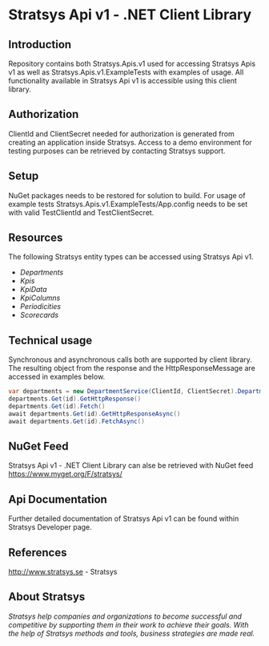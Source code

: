 Stratsys Api v1 - .NET Client Library
==============

Introduction
--------------
Repository contains both Stratsys.Apis.v1 used for accessing Stratsys Apis v1 as well as Stratsys.Apis.v1.ExampleTests with examples of usage. All functionality available in Stratsys Api v1 is accessible using this client library. 

Authorization
--------------
ClientId and ClientSecret needed for authorization is generated from creating an application inside Stratsys. Access to a demo environment for testing purposes can be retrieved by contacting Stratsys support.

Setup
--------------
NuGet packages needs to be restored for solution to build. For usage of example tests Stratsys.Apis.v1.ExampleTests/App.config needs to be set with valid TestClientId and TestClientSecret.

Resources
--------------
The following Stratsys entity types can be accessed using Stratsys Api v1.
- *Departments*
- *Kpis*
- *KpiData*
- *KpiColumns*
- *Periodicities*
- *Scorecards*

Technical usage
--------------
Synchronous and asynchronous calls both are supported by client library. The resulting object from the response and the HttpResponseMessage are accessed in examples below. 
```csharp
var departments = new DepartmentService(ClientId, ClientSecret).Departments;
departments.Get(id).GetHttpResponse()
departments.Get(id).Fetch()
await departments.Get(id).GetHttpResponseAsync()
await departments.Get(id).FetchAsync()
```

NuGet Feed
--------------
Stratsys Api v1 - .NET Client Library can alse be retrieved with NuGet feed https://www.myget.org/F/stratsys/

Api Documentation
--------------
Further detailed documentation of Stratsys Api v1 can be found within Stratsys Developer page.

References
--------------
http://www.stratsys.se - Stratsys

About Stratsys
--------------
*Stratsys help companies and organizations to become successful and competitive by supporting them in their work to achieve their goals. With the help of Stratsys methods and tools, business strategies are made real.*

